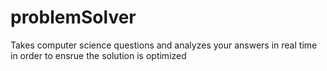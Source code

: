 # problemSolver
Takes computer science questions and analyzes your answers in real time in order to ensrue the solution is optimized
